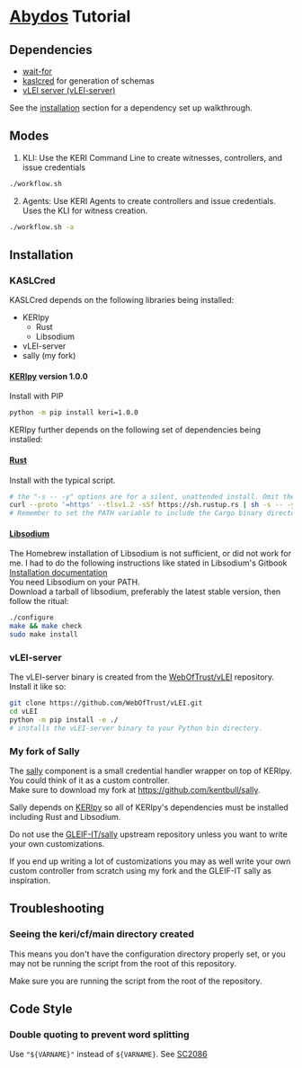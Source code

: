 # [Abydos](https://en.wikipedia.org/wiki/Abydos,_Egypt) Tutorial

## Dependencies
- [wait-for](https://github.com/eficode/wait-for)
- [kaslcred](https://pypi.org/project/kaslcred/) for generation of schemas
- [vLEI server (vLEI-server)](https://github.com/WebOfTrust/vLEI)

See the [installation](#installation) section for a dependency set up walkthrough.

## Modes
1. KLI: Use the KERI Command Line to create witnesses, controllers, and issue credentials
```bash
./workflow.sh
```
2. Agents: Use KERI Agents to create controllers and issue credentials. Uses the KLI for witness creation.
```bash
./workflow.sh -a
```

## Installation

### KASLCred

KASLCred depends on the following libraries being installed:
- KERIpy
  - Rust
  - Libsodium
- vLEI-server
- sally (my fork)
#### [KERIpy](https://github.com/WebOfTrust/keripy) version 1.0.0
Install with PIP
```bash
python -m pip install keri=1.0.0
``` 

KERIpy further depends on the following set of dependencies being installed:
#### [Rust](https://www.rust-lang.org/tools/install)
Install with the typical script. 
```bash
# the "-s -- -y" options are for a silent, unattended install. Omit them if you want to configure the install.
curl --proto '=https' --tlsv1.2 -sSf https://sh.rustup.rs | sh -s -- -y
# Remember to set the PATH variable to include the Cargo binary directory like so:  PATH="$HOME/.cargo/bin:$PATH
```
#### [Libsodium](https://libsodium.gitbook.io/doc/installation)
The Homebrew installation of Libsodium is not sufficient, or did not work for me. I had to do the following instructions like stated in Libsodium's Gitbook [Installation documentation](https://libsodium.gitbook.io/doc/installation) \
You need Libsodium on your PATH.\
Download a tarball of libsodium, preferably the latest stable version, then follow the ritual:
```bash
./configure
make && make check
sudo make install
```

### vLEI-server
The vLEI-server binary is created from the [WebOfTrust/vLEI](https://github.com/WebOfTrust/vLEI) repository.\
Install it like so:
```bash 
git clone https://github.com/WebOfTrust/vLEI.git
cd vLEI
python -m pip install -e ./
# installs the vLEI-server binary to your Python bin directory.
```

### My fork of Sally
The [sally](https://github.com/kentbull/sally) component is a small credential handler wrapper on top of KERIpy.\
You could think of it as a custom controller.\
Make sure to download my fork at https://github.com/kentbull/sally.

Sally depends on [KERIpy](#keripy) so all of KERIpy's dependencies must be installed including Rust and Libsodium.

Do not use the [GLEIF-IT/sally](https://github.com/GLEIF-IT/sally) upstream repository unless you want to write your own customizations.

If you end up writing a lot of customizations you may as well write your own custom controller from scratch using my fork and the GLEIF-IT sally as inspiration.

## Troubleshooting
### Seeing the keri/cf/main directory created
This means you don't have the configuration directory properly set, or you may not be running the script from the root of this repository.

Make sure you are running the script from the root of the repository.


## Code Style
### Double quoting to prevent word splitting
Use `"${VARNAME}"` instead of `${VARNAME}`. See [SC2086](https://github.com/koalaman/shellcheck/wiki/SC2086)